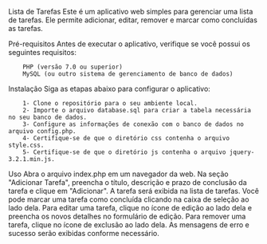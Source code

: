 Lista de Tarefas
    Este é um aplicativo web simples para gerenciar uma lista de tarefas. Ele permite adicionar, editar, remover e marcar como concluídas as tarefas.

Pré-requisitos
    Antes de executar o aplicativo, verifique se você possui os seguintes requisitos:

        PHP (versão 7.0 ou superior)
        MySQL (ou outro sistema de gerenciamento de banco de dados)

Instalação
    Siga as etapas abaixo para configurar o aplicativo:

        1- Clone o repositório para o seu ambiente local.
        2- Importe o arquivo database.sql para criar a tabela necessária no seu banco de dados.
        3- Configure as informações de conexão com o banco de dados no arquivo config.php.
        4- Certifique-se de que o diretório css contenha o arquivo style.css.
        5- Certifique-se de que o diretório js contenha o arquivo jquery-3.2.1.min.js.
        
Uso
    Abra o arquivo index.php em um navegador da web.
    Na seção "Adicionar Tarefa", preencha o título, descrição e prazo de conclusão da tarefa e clique em "Adicionar".
    A tarefa será exibida na lista de tarefas.
    Você pode marcar uma tarefa como concluída clicando na caixa de seleção ao lado dela.
    Para editar uma tarefa, clique no ícone de edição ao lado dela e preencha os novos detalhes no formulário de edição.
    Para remover uma tarefa, clique no ícone de exclusão ao lado dela.
    As mensagens de erro e sucesso serão exibidas conforme necessário.